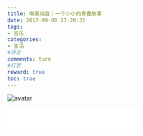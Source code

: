 ```yaml
---
title: 唯美纯音｜一个小小的青春故事
date: 2017-09-08 17:20:31
tags: 
- 音乐
categories:
- 生活
#评论
comments: ture
#打赏
reward: true
toc: true
---
```

![avatar](http://omucyxh0n.bkt.clouddn.com/music/bg/timg.jpg?imageView2/0/q/75|watermark/2/text/5YiY5aSn54i3/font/5a6L5L2T/fontsize/480/fill/IzAwMDAwMA==/dissolve/100/gravity/SouthEast/dx/10/dy/10|imageslim "云帆远洋")
<iframe frameborder="no" border="0" marginwidth="0" marginheight="0" width=298 height=52 src="//music.163.com/outchain/player?type=0&id=822918736&auto=1&height=32"></iframe>


